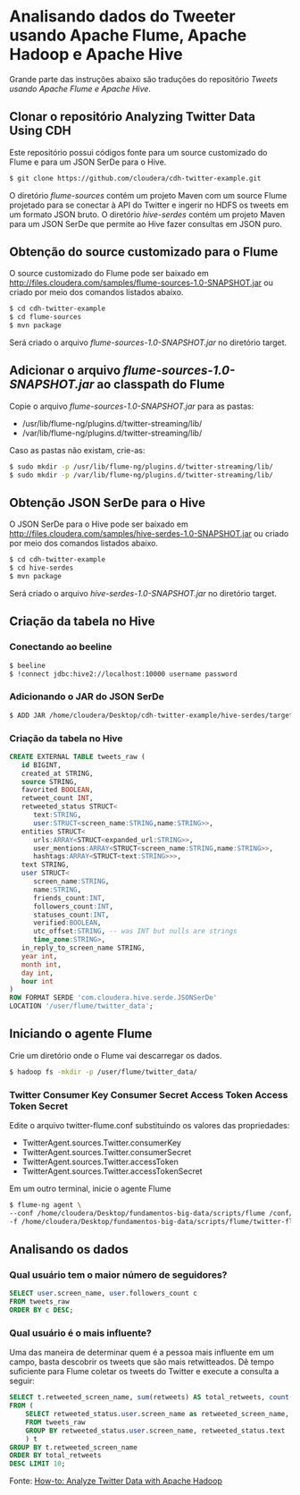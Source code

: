 # Analisando dados do Tweeter usando Apache Flume, Apache Hadoop e Apache Hive
Grande parte das instruções abaixo são traduções do repositório *Tweets usando Apache Flume e Apache Hive*.

## Clonar o repositório Analyzing Twitter Data Using CDH
Este repositório possui códigos fonte para um source customizado do Flume e para um JSON SerDe para o Hive.

```bash
$ git clone https://github.com/cloudera/cdh-twitter-example.git
```
O diretório *flume-sources* contém um projeto Maven com um source Flume projetado para se conectar à API do Twitter e ingerir no HDFS os tweets em um formato JSON bruto. O diretório *hive-serdes* contém um projeto Maven para um JSON SerDe que permite ao Hive fazer consultas em JSON puro.

## Obtenção do source customizado para o Flume
O source customizado do Flume pode ser baixado em http://files.cloudera.com/samples/flume-sources-1.0-SNAPSHOT.jar ou criado por meio dos comandos listados abaixo. 
```bash
$ cd cdh-twitter-example
$ cd flume-sources  
$ mvn package
```
Será criado o arquivo *flume-sources-1.0-SNAPSHOT.jar* no diretório target.

## Adicionar o arquivo *flume-sources-1.0-SNAPSHOT.jar* ao classpath do Flume
Copie o arquivo *flume-sources-1.0-SNAPSHOT.jar* para as pastas:
* /usr/lib/flume-ng/plugins.d/twitter-streaming/lib/
* /var/lib/flume-ng/plugins.d/twitter-streaming/lib/

Caso as pastas não existam, crie-as:
```bash
$ sudo mkdir -p /usr/lib/flume-ng/plugins.d/twitter-streaming/lib/
$ sudo mkdir -p /var/lib/flume-ng/plugins.d/twitter-streaming/lib/ 
```

## Obtenção JSON SerDe para o Hive
O JSON SerDe para o Hive pode ser baixado em http://files.cloudera.com/samples/hive-serdes-1.0-SNAPSHOT.jar ou criado por meio dos comandos listados abaixo. 
```bash
$ cd cdh-twitter-example
$ cd hive-serdes  
$ mvn package
```
Será criado o arquivo *hive-serdes-1.0-SNAPSHOT.jar* no diretório target.

## Criação da tabela no Hive
### Conectando ao beeline
```bash
$ beeline 
$ !connect jdbc:hive2://localhost:10000 username password
```
### Adicionando o JAR do JSON SerDe
```bash
$ ADD JAR /home/cloudera/Desktop/cdh-twitter-example/hive-serdes/target/hive-serdes-1.0-SNAPSHOT.jar;
```

### Criação da tabela no Hive
```sql
CREATE EXTERNAL TABLE tweets_raw (
   id BIGINT,
   created_at STRING,
   source STRING,
   favorited BOOLEAN,
   retweet_count INT,
   retweeted_status STRUCT<
      text:STRING,
      user:STRUCT<screen_name:STRING,name:STRING>>,
   entities STRUCT<
      urls:ARRAY<STRUCT<expanded_url:STRING>>,
      user_mentions:ARRAY<STRUCT<screen_name:STRING,name:STRING>>,
      hashtags:ARRAY<STRUCT<text:STRING>>>,
   text STRING,
   user STRUCT<
      screen_name:STRING,
      name:STRING,
      friends_count:INT,
      followers_count:INT,
      statuses_count:INT,
      verified:BOOLEAN,
      utc_offset:STRING, -- was INT but nulls are strings
      time_zone:STRING>,
   in_reply_to_screen_name STRING,
   year int,
   month int,
   day int,
   hour int
)
ROW FORMAT SERDE 'com.cloudera.hive.serde.JSONSerDe'
LOCATION '/user/flume/twitter_data';
```

## Iniciando o agente Flume
Crie um diretório onde o Flume vai descarregar os dados.
```bash
$ hadoop fs -mkdir -p /user/flume/twitter_data/
```

### Twitter Consumer Key  Consumer Secret  Access Token  Access Token Secret
Edite o arquivo twitter-flume.conf substituindo os valores das propriedades:
* TwitterAgent.sources.Twitter.consumerKey 
* TwitterAgent.sources.Twitter.consumerSecret 
* TwitterAgent.sources.Twitter.accessToken  
* TwitterAgent.sources.Twitter.accessTokenSecret 

Em um outro terminal, inicie o agente Flume
```bash
$ flume-ng agent \
--conf /home/cloudera/Desktop/fundamentos-big-data/scripts/flume /conf/ \
-f /home/cloudera/Desktop/fundamentos-big-data/scripts/flume/twitter-flume.conf \ -n TwitterAgent
```

## Analisando os dados

### Qual usuário tem o maior número de seguidores?
```sql
SELECT user.screen_name, user.followers_count c 
FROM tweets_raw 
ORDER BY c DESC;
```
 
### Qual usuário é o mais influente?
Uma das maneira de determinar quem é a pessoa mais influente em um campo, basta  descobrir os tweets que são mais retwitteados. Dê tempo suficiente para Flume  coletar os tweets do Twitter e execute a consulta a seguir:
```sql
SELECT t.retweeted_screen_name, sum(retweets) AS total_retweets, count(*) AS tweet_count 
FROM (
    SELECT retweeted_status.user.screen_name as retweeted_screen_name, retweeted_status.text, max(retweet_count) as retweets 
    FROM tweets_raw 
    GROUP BY retweeted_status.user.screen_name, retweeted_status.text
    ) t 
GROUP BY t.retweeted_screen_name 
ORDER BY total_retweets 
DESC LIMIT 10;
```
Fonte: [How-to: Analyze Twitter Data with Apache Hadoop](http://blog.cloudera.com/blog/2012/09/analyzing-twitter-data-with-hadoop/)


